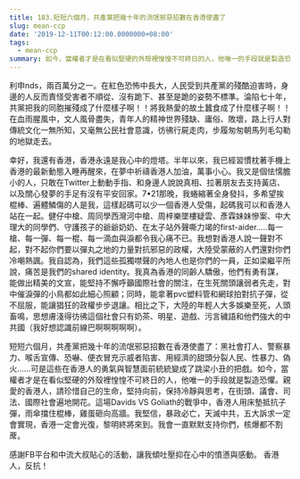 ```yaml
---
title: 183.短短六個月，共產黨把幾十年的流氓邪惡招數在香港使盡了
slug: mean-ccp
date: '2019-12-11T00:12:00.0000000+08:00'
tags:
  - mean-ccp
summary: 如今，當權者才是在看似堅硬的外殼裡惶惶不可終日的人，他唯一的手段就是製造恐懼。
---
```

利申nds，兩百萬分之一。在紅色恐怖中長大，人民受到共產黨的殘酷迫害時，身邊的人反而責怪受害者不順從、沒有跪下、甚至是跪的姿勢不標準。淪陷七十年，共黨把我的同胞摧殘成了什麼樣子啊！！將我熱愛的故土蠶食成了什麼樣子啊！！在血雨腥風中，文人風骨盡失，青年人的精神世界殘缺、庸俗、敗壞，路上行人對傳統文化一無所知，又毫無公民社會意識，彷彿行屍走肉，步履匆匆朝馬列毛勾勒的地獄走去。



幸好，我還有香港，香港永遠是我心中的燈塔。半年以來，我已經習慣枕著手機上香港的最新動態入睡再醒來，在夢中祈禱香港人加油，萬事小心。我又是個怯懦膽小的人，只敢在Twitter上動動手指、和身邊人說說真相、拉著朋友去支持黃店、以及關心發夢的手足有沒有平安回家。7•21那晚，我蜷縮著全身發抖，多希望挨棍棒、遍體鱗傷的人是我，這樣起碼可以少一個香港人受傷，起碼我可以和香港人站在一起。健仔中槍、周同學西灣河中槍、周梓樂墜樓疑雲、彥霖妹妹慘案、中大理大的同學們、守護孩子的爺爺奶奶、在太子站外聲嘶力竭的first-aider.....每一槍、每一彈、每一棍、每一滴血與淚都令我心痛不已。我想對香港人說一聲對不起，對不起你們要以彈丸之地的力量對抗邪惡的政權，大陸受蒙蔽的人們還對你們冷嘲熱諷。我自認為，我們這些孤獨噤聲的內地人也是你們的一員，正如梁繼平所說，痛苦是我們的shared identity。我真為香港的同齡人驕傲，他們有勇有謀，能做出精美的文宣，能堅持不懈呼籲國際社會的關注，在生死關頭讓弱者先走，對中催淚彈的小鳥都如此細心照顧；同時，能拿著pvc塑料管和網球拍對抗子彈，從不屈服，能讓猖狂的政權步步退讓。相比之下，大陸的年輕人大多娛樂至死，人頭畜鳴，思想膚淺得彷彿這個社會只有奶茶、明星、遊戲、污言穢語和他們強大的中共國（我好想認識前線巴啊啊啊啊啊）。



短短六個月，共產黨把幾十年的流氓邪惡招數在香港使盡了：黑社會打人、警察暴力、喉舌宣傳、恐嚇、便衣冒充示威者陷害、用經濟的甜頭分裂人民、性暴力、偽火......可是這些在香港人的勇氣與智慧面前統統變成了跳梁小丑的把戲。如今，當權者才是在看似堅硬的外殼裡惶惶不可終日的人，他唯一的手段就是製造恐懼。親愛的香港人，請珍惜自己的生命，堅持向前，保持冷靜與思考，在街頭、議會、司法、國際社會遍地開花。這場Davids VS Goliath的戰爭中，香港人用床墊抵抗子彈，雨傘擋住棍棒，雞蛋砸向高牆。我堅信，暴政必亡，天滅中共，五大訴求一定會實現，香港一定會光復，黎明終將來到。我會一直默默支持你們，核爆都不割蓆。



感謝FB平台和中流大叔貼心的活動，讓我傾吐壓抑在心中的憤懣與感動。 香港人，反抗！
